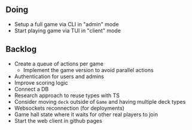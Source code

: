 ## Doing

- Setup a full game via CLI in "admin" mode
- Start playing game via TUI in "client" mode

## Backlog

- Create a queue of actions per game
  - Implement the game version to avoid parallel actions
- Authentication for users and admins
- Improve scoring logic
- Connect a DB
- Research approach to reuse types with TS
- Consider moving `deck` outside of `Game` and having multiple deck types
- Websockets reconnection (for deployments)
- Game hall state where it waits for other real players to join
- Start the web client in github pages

